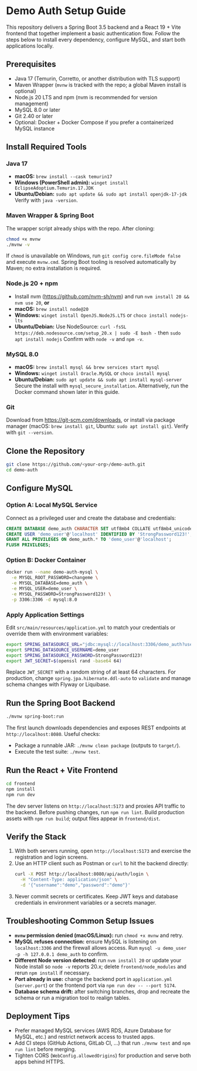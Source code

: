 # Demo Auth Setup Guide

This repository delivers a Spring Boot 3.5 backend and a React 19 + Vite frontend that together implement a basic authentication flow. Follow the steps below to install every dependency, configure MySQL, and start both applications locally.

## Prerequisites
- Java 17 (Temurin, Corretto, or another distribution with TLS support)
- Maven Wrapper (`mvnw` is tracked with the repo; a global Maven install is optional)
- Node.js 20 LTS and npm (nvm is recommended for version management)
- MySQL 8.0 or later
- Git 2.40 or later
- Optional: Docker + Docker Compose if you prefer a containerized MySQL instance

## Install Required Tools
### Java 17
- **macOS:** `brew install --cask temurin17`
- **Windows (PowerShell admin):** `winget install EclipseAdoptium.Temurin.17.JDK`
- **Ubuntu/Debian:** `sudo apt update && sudo apt install openjdk-17-jdk`
Verify with `java -version`.

### Maven Wrapper & Spring Boot
The wrapper script already ships with the repo. After cloning:
```bash
chmod +x mvnw
./mvnw -v
```
If `chmod` is unavailable on Windows, run `git config core.fileMode false` and execute `mvnw.cmd`. Spring Boot tooling is resolved automatically by Maven; no extra installation is required.

### Node.js 20 + npm
- Install nvm (https://github.com/nvm-sh/nvm) and run `nvm install 20 && nvm use 20`, **or**
- **macOS:** `brew install node@20`
- **Windows:** `winget install OpenJS.NodeJS.LTS` or `choco install nodejs-lts`
- **Ubuntu/Debian:** Use NodeSource: `curl -fsSL https://deb.nodesource.com/setup_20.x | sudo -E bash -` then `sudo apt install nodejs`
Confirm with `node -v` and `npm -v`.

### MySQL 8.0
- **macOS:** `brew install mysql && brew services start mysql`
- **Windows:** `winget install Oracle.MySQL` or `choco install mysql`
- **Ubuntu/Debian:** `sudo apt update && sudo apt install mysql-server`
Secure the install with `mysql_secure_installation`. Alternatively, run the Docker command shown later in this guide.

### Git
Download from https://git-scm.com/downloads, or install via package manager (macOS: `brew install git`, Ubuntu: `sudo apt install git`). Verify with `git --version`.

## Clone the Repository
```bash
git clone https://github.com/<your-org>/demo-auth.git
cd demo-auth
```

## Configure MySQL
### Option A: Local MySQL Service
Connect as a privileged user and create the database and credentials:
```sql
CREATE DATABASE demo_auth CHARACTER SET utf8mb4 COLLATE utf8mb4_unicode_ci;
CREATE USER 'demo_user'@'localhost' IDENTIFIED BY 'StrongPassword123!';
GRANT ALL PRIVILEGES ON demo_auth.* TO 'demo_user'@'localhost';
FLUSH PRIVILEGES;
```

### Option B: Docker Container
```bash
docker run --name demo-auth-mysql \
  -e MYSQL_ROOT_PASSWORD=changeme \
  -e MYSQL_DATABASE=demo_auth \
  -e MYSQL_USER=demo_user \
  -e MYSQL_PASSWORD=StrongPassword123! \
  -p 3306:3306 -d mysql:8.0
```

### Apply Application Settings
Edit `src/main/resources/application.yml` to match your credentials or override them with environment variables:
```bash
export SPRING_DATASOURCE_URL="jdbc:mysql://localhost:3306/demo_auth?useSSL=false&serverTimezone=Asia/Taipei"
export SPRING_DATASOURCE_USERNAME=demo_user
export SPRING_DATASOURCE_PASSWORD=StrongPassword123!
export JWT_SECRET=$(openssl rand -base64 64)
```
Replace `JWT_SECRET` with a random string of at least 64 characters. For production, change `spring.jpa.hibernate.ddl-auto` to `validate` and manage schema changes with Flyway or Liquibase.

## Run the Spring Boot Backend
```bash
./mvnw spring-boot:run
```
The first launch downloads dependencies and exposes REST endpoints at `http://localhost:8080`. Useful checks:
- Package a runnable JAR: `./mvnw clean package` (outputs to `target/`).
- Execute the test suite: `./mvnw test`.

## Run the React + Vite Frontend
```bash
cd frontend
npm install
npm run dev
```
The dev server listens on `http://localhost:5173` and proxies API traffic to the backend. Before pushing changes, run `npm run lint`. Build production assets with `npm run build`; output files appear in `frontend/dist`.

## Verify the Stack
1. With both servers running, open `http://localhost:5173` and exercise the registration and login screens.
2. Use an HTTP client such as Postman or `curl` to hit the backend directly:
   ```bash
   curl -X POST http://localhost:8080/api/auth/login \
     -H "Content-Type: application/json" \
     -d '{"username":"demo","password":"demo"}'
   ```
3. Never commit secrets or certificates. Keep JWT keys and database credentials in environment variables or a secrets manager.

## Troubleshooting Common Setup Issues
- **`mvnw` permission denied (macOS/Linux):** run `chmod +x mvnw` and retry.
- **MySQL refuses connection:** ensure MySQL is listening on `localhost:3306` and the firewall allows access. Run `mysql -u demo_user -p -h 127.0.0.1 demo_auth` to confirm.
- **Different Node version detected:** run `nvm install 20` or update your Node install so `node -v` reports 20.x; delete `frontend/node_modules` and rerun `npm install` if necessary.
- **Port already in use:** change the backend port in `application.yml` (`server.port`) or the frontend port via `npm run dev -- --port 5174`.
- **Database schema drift:** after switching branches, drop and recreate the schema or run a migration tool to realign tables.

## Deployment Tips
- Prefer managed MySQL services (AWS RDS, Azure Database for MySQL, etc.) and restrict network access to trusted apps.
- Add CI steps (GitHub Actions, GitLab CI, …) that run `./mvnw test` and `npm run lint` before merging.
- Tighten CORS (`WebConfig.allowedOrigins`) for production and serve both apps behind HTTPS.
